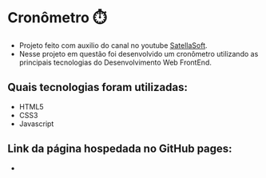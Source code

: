 # Cronômetro :stopwatch:

* Projeto feito com auxilio do canal no youtube [SatellaSoft](www.youtube.com/SatellaSoft). 
* Nesse projeto em questão foi desenvolvido um cronômetro utilizando as principais tecnologias do Desenvolvimento Web FrontEnd.

## Quais tecnologias foram utilizadas: 

* HTML5
* CSS3 
* Javascript

## Link da página hospedada no GitHub pages:

* 
